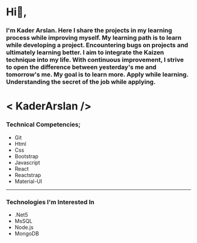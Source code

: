 # Hi👋,

### I'm Kader Arslan. Here I share the projects in my learning process while improving myself. My learning path is to learn while developing a project. Encountering bugs on projects and ultimately learning better. I aim to integrate the Kaizen technique into my life. With continuous improvement, I strive to open the difference between yesterday's me and tomorrow's me. My goal is to learn more. Apply while learning. Understanding the secret of the job while applying.

# < KaderArslan />

### Technical Competencies;
* Git
* Html
* Css
* Bootstrap
* Javascript
* React
* Reactstrap
* Material-UI
---
### Technologies I'm Interested In
* .Net5
* MsSQL
* Node.js
* MongoDB

<!--
**KaderArslan/KaderArslan** is a ✨ _special_ ✨ repository because its `README.md` (this file) appears on your GitHub profile.

Here are some ideas to get you started:
- Hi👋, I'm Kader Arslan
- 🔭 I’m currently working on ...
- 🌱 I’m currently learning ...
- 👯 I’m looking to collaborate on ...
- 🤔 I’m looking for help with ...
- 💬 Ask me about ...
- 📫 How to reach me: ...
- 😄 Pronouns: ...
- ⚡ Fun fact: ...

👋 Hi, I’m @alpemreoz
👀 I’m interested in Front-end web development
🌱 I’m currently learning JavaScript
💞️ I’m looking to collaborate on ...
📫 How to reach me ozturkalpemre@gmail.com
-->
